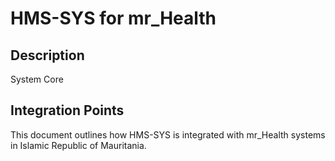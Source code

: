 # HMS-SYS for mr_Health

## Description

System Core

## Integration Points

This document outlines how HMS-SYS is integrated with mr_Health systems in Islamic Republic of Mauritania.
